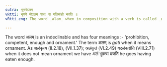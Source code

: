 ```yaml
---
sutra: भूषणेऽलम्
vRtti: भूषणे योऽलम् शब्दः स गतिसंज्ञो भवति ॥
vRtti_eng: The word _alam_ when in composition with a verb is called _gati_, when used in the sense of 'ornament.'

---
```

The word अलम् is an indeclinable and has four meanings :- 'prohibition, competent, enough and ornament.' The term अलम् is _gati_ when it means ornament.
As अलंकृत्य (II.2.18), (VII.1.37); अलंकृतं (VI.2.49) यदलंकरोति (VIII.2.71) when it does not mean ornament we have अलं भुक्त्वा व्रजति he goes having eaten enough.